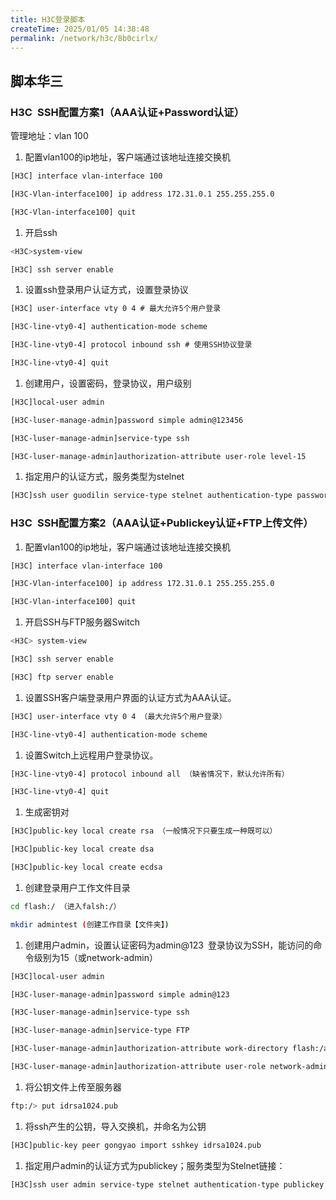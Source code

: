 ```yaml
---
title: H3C登录脚本
createTime: 2025/01/05 14:38:48
permalink: /network/h3c/8b0cirlx/
---
```

## 脚本华三

### H3C SSH配置方案1（AAA认证+Password认证）

管理地址：vlan 100

1. 配置vlan100的ip地址，客户端通过该地址连接交换机

```bash
[H3C] interface vlan-interface 100

[H3C-Vlan-interface100] ip address 172.31.0.1 255.255.255.0

[H3C-Vlan-interface100] quit
```

1. 开启ssh

```bash
<H3C>system-view

[H3C] ssh server enable
```

1. 设置ssh登录用户认证方式，设置登录协议

```bash
[H3C] user-interface vty 0 4 # 最大允许5个用户登录

[H3C-line-vty0-4] authentication-mode scheme

[H3C-line-vty0-4] protocol inbound ssh # 使用SSH协议登录

[H3C-line-vty0-4] quit
```

1. 创建用户，设置密码，登录协议，用户级别

```bash
[H3C]local-user admin

[H3C-luser-manage-admin]password simple admin@123456

[H3C-luser-manage-admin]service-type ssh

[H3C-luser-manage-admin]authorization-attribute user-role level-15
```

1. 指定用户的认证方式，服务类型为stelnet

```bash
[H3C]ssh user guodilin service-type stelnet authentication-type password
```

### H3C SSH配置方案2（AAA认证+Publickey认证+FTP上传文件）

1. 配置vlan100的ip地址，客户端通过该地址连接交换机

```bash
[H3C] interface vlan-interface 100

[H3C-Vlan-interface100] ip address 172.31.0.1 255.255.255.0

[H3C-Vlan-interface100] quit
```

1. 开启SSH与FTP服务器Switch

```bash
<H3C> system-view

[H3C] ssh server enable

[H3C] ftp server enable
```

1. 设置SSH客户端登录用户界面的认证方式为AAA认证。

```bash
[H3C] user-interface vty 0 4 （最大允许5个用户登录）

[H3C-line-vty0-4] authentication-mode scheme
```

1. 设置Switch上远程用户登录协议。

```bash
[H3C-line-vty0-4] protocol inbound all （缺省情况下，默认允许所有）

[H3C-line-vty0-4] quit
```

1. 生成密钥对

```bash
[H3C]public-key local create rsa （一般情况下只要生成一种既可以）

[H3C]public-key local create dsa

[H3C]public-key local create ecdsa
```

1. 创建登录用户工作文件目录

```bash
cd flash:/ （进入falsh:/）

mkdir admintest (创建工作目录【文件夹】)
```

1. 创建用户admin，设置认证密码为admin@123 登录协议为SSH，能访问的命令级别为15（或network-admin）

```bash
[H3C]local-user admin

[H3C-luser-manage-admin]password simple admin@123

[H3C-luser-manage-admin]service-type ssh

[H3C-luser-manage-admin]service-type FTP

[H3C-luser-manage-admin]authorization-attribute work-directory flash:/admintest

[H3C-luser-manage-admin]authorization-attribute user-role network-admin
```

1. 将公钥文件上传至服务器

```bash
ftp:/> put idrsa1024.pub
```

1. 将ssh产生的公钥，导入交换机，并命名为公钥

```bash
[H3C]public-key peer gongyao import sshkey idrsa1024.pub
```

1. 指定用户admin的认证方式为publickey；服务类型为Stelnet链接：

```bash
[H3C]ssh user admin service-type stelnet authentication-type publickey
```
